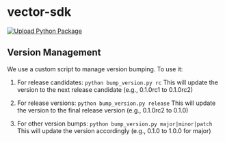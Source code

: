 # vector-sdk

[![Upload Python Package](https://github.com/dhruv-anand-aintech/vector-sdk/actions/workflows/python-publish.yml/badge.svg?branch=main)](https://github.com/dhruv-anand-aintech/vector-sdk/actions/workflows/python-publish.yml)

## Version Management

We use a custom script to manage version bumping. To use it:

1. For release candidates: `python bump_version.py rc`
   This will update the version to the next release candidate (e.g., 0.1.0rc1 to 0.1.0rc2)

2. For release versions: `python bump_version.py release`
   This will update the version to the final release version (e.g., 0.1.0rc2 to 0.1.0)

3. For other version bumps: `python bump_version.py major|minor|patch`
   This will update the version accordingly (e.g., 0.1.0 to 1.0.0 for major)